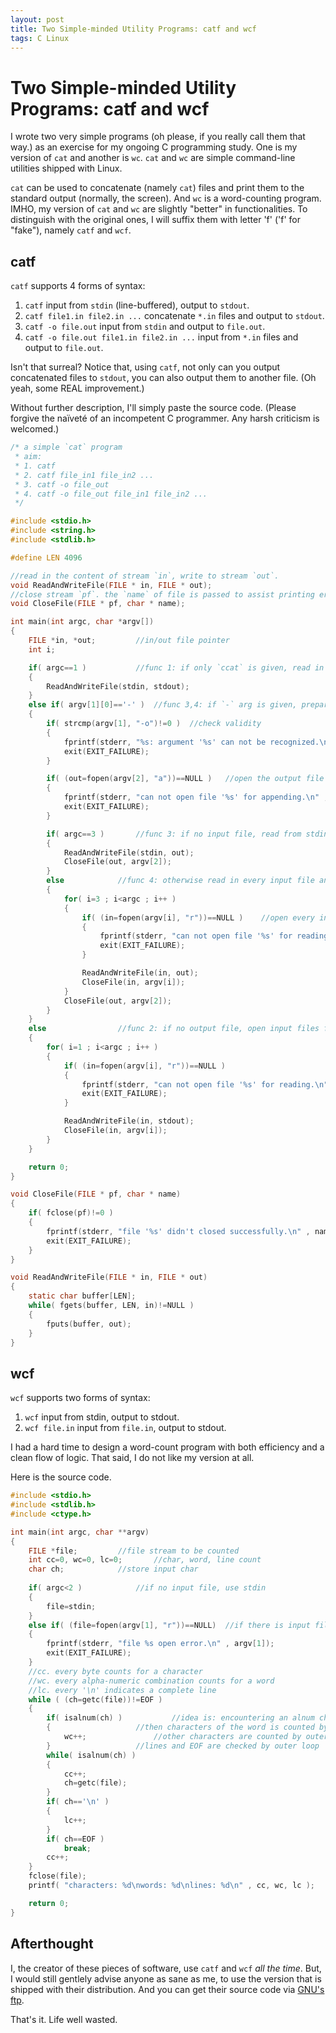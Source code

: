 ```yaml
---
layout: post
title: Two Simple-minded Utility Programs: catf and wcf
tags: C Linux
---
```


# Two Simple-minded Utility Programs: catf and wcf #

I wrote two very simple programs (oh please, if you really call them that way.) as an exercise for my ongoing C programming study. One is my version of `cat` and another is `wc`.
`cat` and `wc` are simple command-line utilities shipped with Linux. 

`cat` can be used to concatenate (namely `cat`) files and print them to the standard output (normally, the screen). And `wc` is a word-counting program.
IMHO, my version of `cat` and `wc` are slightly "better" in functionalities. To distinguish with the original ones, I will suffix them with letter 'f' ('f' for "fake"), namely `catf` and `wcf`.

## catf ##

`catf` supports 4 forms of syntax:

1. `catf`
input from `stdin` (line-buffered), output to `stdout`.
2. `catf file1.in file2.in ...`
concatenate `*.in` files and output to `stdout`.
3. `catf -o file.out`
input from `stdin` and output to `file.out`.
4. `catf -o file.out file1.in file2.in ...`
input from `*.in` files and output to `file.out`.

Isn't that surreal?
Notice that, using `catf`, not only can you output concatenated files to `stdout`, you can also output them to another file. (Oh yeah, some REAL improvement.)

Without further description, I'll simply paste the source code. (Please forgive the naïveté of an incompetent C programmer. Any harsh criticism is welcomed.) 

```c
/* a simple `cat` program
 * aim:
 * 1. catf
 * 2. catf file_in1 file_in2 ...
 * 3. catf -o file_out
 * 4. catf -o file_out file_in1 file_in2 ...
 */

#include <stdio.h>
#include <string.h>
#include <stdlib.h>

#define LEN 4096

//read in the content of stream `in`, write to stream `out`.
void ReadAndWriteFile(FILE * in, FILE * out);
//close stream `pf`. the `name` of file is passed to assist printing error message
void CloseFile(FILE * pf, char * name);

int main(int argc, char *argv[])
{
	FILE *in, *out;			//in/out file pointer
	int i;

	if( argc==1 )			//func 1: if only `ccat` is given, read in from `stdin` and print out to `stdout`.
	{
		ReadAndWriteFile(stdin, stdout);
	}
	else if( argv[1][0]=='-' )	//func 3,4: if `-` arg is given, prepare a file for output
	{
		if( strcmp(argv[1], "-o")!=0 )	//check validity
		{
			fprintf(stderr, "%s: argument '%s' can not be recognized.\n" , argv[0], argv[1]);
			exit(EXIT_FAILURE);
		}

		if( (out=fopen(argv[2], "a"))==NULL )	//open the output file in `append` mode
		{
			fprintf(stderr, "can not open file '%s' for appending.\n" , argv[2]);
			exit(EXIT_FAILURE);
		}

		if( argc==3 )		//func 3: if no input file, read from stdin
		{
			ReadAndWriteFile(stdin, out);
			CloseFile(out, argv[2]);
		}
		else			//func 4: otherwise read in every input file and write its content to output file
		{
			for( i=3 ; i<argc ; i++ )
			{
				if( (in=fopen(argv[i], "r"))==NULL )	//open every input file in `read` mode
				{
					fprintf(stderr, "can not open file '%s' for reading.\n" , argv[i]);
					exit(EXIT_FAILURE);
				}

				ReadAndWriteFile(in, out);
				CloseFile(in, argv[i]);
			}
			CloseFile(out, argv[2]);
		}
	}
	else				//func 2: if no output file, open input files for reading and write to stdout
	{
		for( i=1 ; i<argc ; i++ )
		{
			if( (in=fopen(argv[i], "r"))==NULL )
			{
				fprintf(stderr, "can not open file '%s' for reading.\n" , argv[i]);
				exit(EXIT_FAILURE);
			}

			ReadAndWriteFile(in, stdout);
			CloseFile(in, argv[i]);
		}
	}

	return 0;
}

void CloseFile(FILE * pf, char * name)
{
	if( fclose(pf)!=0 )
	{
		fprintf(stderr, "file '%s' didn't closed successfully.\n" , name);
		exit(EXIT_FAILURE);
	}
}

void ReadAndWriteFile(FILE * in, FILE * out)
{
	static char buffer[LEN];
	while( fgets(buffer, LEN, in)!=NULL )
	{
		fputs(buffer, out);
	}
}
```

## wcf ##

`wcf` supports two forms of syntax:
1. `wcf`
input from stdin, output to stdout.
2. `wcf file.in`
input from `file.in`, output to stdout.

I had a hard time to design a word-count program with both efficiency and a clean flow of logic. That said, I do not like my version at all.

Here is the source code.

```c
#include <stdio.h>
#include <stdlib.h>
#include <ctype.h>

int main(int argc, char **argv)
{
	FILE *file;			//file stream to be counted
	int cc=0, wc=0, lc=0;		//char, word, line count
	char ch;			//store input char
	
	if( argc<2 )			//if no input file, use stdin
	{
		file=stdin;
	}
	else if( (file=fopen(argv[1], "r"))==NULL)	//if there is input file, open it
	{
		fprintf(stderr, "file %s open error.\n" , argv[1]);
		exit(EXIT_FAILURE);
	}
	//cc. every byte counts for a character
	//wc. every alpha-numeric combination counts for a word
	//lc. every '\n' indicates a complete line
	while ( (ch=getc(file))!=EOF )
	{
		if( isalnum(ch) )			//idea is: encountering an alnum char indicates entering a word, wc++,
		{					//then characters of the word is counted by inner loop
			wc++;				//other characters are counted by outer loop
		}					//lines and EOF are checked by outer loop
		while( isalnum(ch) )
		{
			cc++;
			ch=getc(file);
		}
		if( ch=='\n' )
		{
			lc++;
		}
		if( ch==EOF )
			break;
		cc++;
	}
	fclose(file);
	printf( "characters: %d\nwords: %d\nlines: %d\n" , cc, wc, lc );

	return 0;
}
```
    
## Afterthought ##

I, the creator of these pieces of software, use `catf` and `wcf` _all the time_. But, I would still gentlely advise anyone as sane as me, to use the version that is shipped with their distribution. And you can get their source code via [GNU's ftp][coreutils].

[coreutils]: http://ftp.gnu.org/gnu/coreutils/

That's it. Life well wasted.
